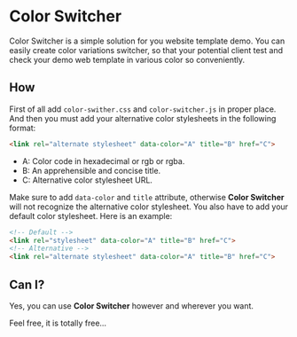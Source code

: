 # Color Switcher

Color Switcher is a simple solution for you website template demo. You can easily create color variations switcher, so that your potential client test and check your demo web template in various color so conveniently.

## How

First of all add `color-swither.css` and `color-switcher.js` in proper place. And then you must add your alternative color stylesheets in the following format:

``` html
<link rel="alternate stylesheet" data-color="A" title="B" href="C">
```
- A: Color code in hexadecimal or rgb or rgba.
- B: An apprehensible and concise title.
- C: Alternative color stylesheet URL.

Make sure to add `data-color` and `title` attribute, otherwise **Color Switcher** will not recognize the alternative color stylesheet. You also have to add your default color stylesheet. Here is an example:

``` html
<!-- Default -->
<link rel="stylesheet" data-color="A" title="B" href="C">
<!-- Alternative -->
<link rel="alternate stylesheet" data-color="A" title="B" href="C">
```

## Can I?

Yes, you can use **Color Switcher** however and wherever you want.

Feel free, it is totally free...
